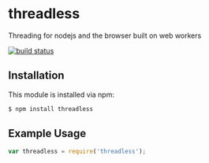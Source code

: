 # threadless

Threading for nodejs and the browser built on web workers

[![build status](https://secure.travis-ci.org/eugeneware/threadless.png)](http://travis-ci.org/eugeneware/threadless)

## Installation

This module is installed via npm:

``` bash
$ npm install threadless
```

## Example Usage

``` js
var threadless = require('threadless');
```
